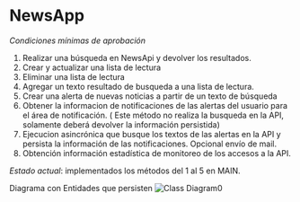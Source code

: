 # NewsApp
_Condiciones mínimas de aprobación_
1. Realizar una búsqueda en NewsApi y devolver los resultados.
2. Crear y actualizar una lista de lectura        
3. Eliminar una lista de lectura
4. Agregar un texto resultado de busqueda a una lista de lectura.
5. Crear una alerta de nuevas noticias a partir de un texto de búsqueda
6. Obtener la informacion de notificaciones de las alertas del usuario para el área de notificación. ( Este método no realiza la busqueda en la API, solamente deberá devolver la información persistida)
7. Ejecucion asincrónica que busque los textos de las alertas en la API y persista la información de las notificaciones. Opcional envío de mail.
8. Obtención información estadística de monitoreo de los accesos a la API.

_Estado actual_: implementados los métodos del 1 al 5 en MAIN. 

Diagrama con Entidades que persisten ![Class Diagram0](https://github.com/DesarrolloDeSW/NewsApp/assets/121949875/000d18ec-5573-4f8f-b76c-549c61c54ec7)

